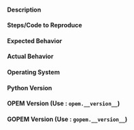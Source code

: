 #### Description

#### Steps/Code to Reproduce

#### Expected Behavior

#### Actual Behavior

#### Operating System

#### Python Version

#### OPEM Version (Use : `opem.__version__`)

#### GOPEM Version (Use : `gopem.__version__`)
